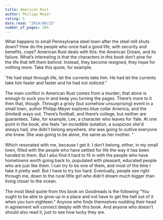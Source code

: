 ```yaml
---
title: American Rust
author: Philipp Meyer
rating: 5
date_read: "2014/08/25"
number_of_pages: 384
---
```


What happens to small Pennsylvania steel town after the steel mill shuts down? How do the people who once had a good life, with security and benefits, cope? American Rust deals with this: the American Dream, and its failure. What’s interesting is that the characters in this book don’t pine for the life that left them behind. Instead, they become resigned, they hope for nothing more. Take this quote, for example.<br/><br/>“He had slept through life, let the currents take him. He had let the currents take him faster and faster and he had not noticed.”<br/><br/>The main conflict in American Rust comes from a murder; that alone is enough to suck you in and keep you turning the pages. There’s more to it then that, though. Through a grisly (but somehow unsurprising) event in a small town, author Philipp Meyer explores blue collar America, and the (limited) ways out. There’s football, and there’s college, but neither are guarantees. Take, for example, Lee, a character who leaves for Yale. At one point in the book, she feels “an incredible isolation, a suspicion she'd always had, she didn't belong anywhere, she was going to outlive everyone she knew. She was going to be alone, the same as her mother. ” <br/><br/>Which resonated with me, because I get it. I don’t belong, either, in my small town, filled with the people who have settled for life the way it has been handed to them. But I also find it hard to fit in with the people who have hometowns worth going back to, populated with pleasant, educated people who are just like them. I can try to be one of them, and most of the time I fake it pretty well. But I have to try too hard. Eventually, people see right through me, down to the rural little girl who didn’t dream much bigger than living closer to the ocean.<br/><br/>The most liked quote from this book on Goodreads is the following “You ought to be able to grow up in a place and not have to get the hell out of it when you turn eighteen.” Anyone who finds themselves nodding their head in agreement will connect deeply with this book. And anyone who doesn’t should also read it, just to see how lucky they are.